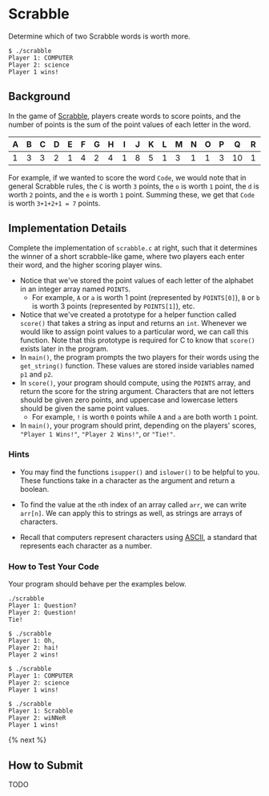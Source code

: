# Scrabble

Determine which of two Scrabble words is worth more.

```
$ ./scrabble 
Player 1: COMPUTER
Player 2: science
Player 1 wins!
```

## Background

In the game of [Scrabble](https://scrabble.hasbro.com/en-us/rules), players create words to score points, and the number of points is the sum of the point values of each letter in the word. 

|A|B|C|D|E|F|G|H|I|J|K|L|M|N|O|P|Q|R|S|T|U|V|W|X|Y|Z|
|-|-|-|-|-|-|-|-|-|-|-|-|-|-|-|-|-|-|-|-|-|-|-|-|-|-|
|1|3|3|2|1|4|2|4|1|8|5|1|3|1|1|3|10|1|1|1|1|4|4|8|4|10|

For example, if we wanted to score the word `Code`, we would note that in general Scrabble rules, the `C` is worth `3` points, the `o` is worth `1` point, the `d` is worth `2` points, and the `e` is worth `1` point. Summing these, we get that `Code` is worth `3+1+2+1 = 7` points. 

## Implementation Details

Complete the implementation of `scrabble.c` at right, such that it determines the winner of a short scrabble-like game, where two players each enter their word, and the higher scoring player wins.

* Notice that we've stored the point values of each letter of the alphabet in an integer array named `POINTS`. 
  * For example, `A` or `a` is worth 1 point (represented by `POINTS[0]`), `B` or `b` is worth 3 points (represented by `POINTS[1]`), etc.
* Notice that we've created a prototype for a helper function called `score()` that takes a string as input and returns an `int`. Whenever we would like to assign point values to a particular word, we can call this function. Note that this prototype is required for C to know that `score()` exists later in the program. 
* In `main()`, the program prompts the two players for their words using the `get_string()` function. These values are stored inside variables named `p1` and `p2`.
* In `score()`, your program should compute, using the `POINTS` array, and return the score for the string argument. Characters that are not letters should be given zero points, and uppercase and lowercase letters should be given the same point values. 
  * For example, `!` is worth `0` points while `A` and `a` are both worth `1` point.
* In `main()`, your program should print, depending on the players' scores, `"Player 1 Wins!"`, `"Player 2 Wins!"`, or `"Tie!"`. 
  
### Hints

* You may find the functions `isupper()` and `islower()` to be helpful to you. These functions take in a character as the argument and return a boolean. 
  
* To find the value at the `n`th index of an array called `arr`, we can write `arr[n]`. We can apply this to strings as well, as strings are arrays of characters. 

* Recall that computers represent characters using [ASCII](http://asciitable.com/), a standard that represents each character as a number.

### How to Test Your Code

Your program should behave per the examples below.

```
./scrabble 
Player 1: Question?
Player 2: Question!
Tie!
```

```
$ ./scrabble
Player 1: Oh,
Player 2: hai!
Player 2 wins!
```

```
$ ./scrabble 
Player 1: COMPUTER
Player 2: science
Player 1 wins!
```

```
$ ./scrabble 
Player 1: Scrabble
Player 2: wiNNeR
Player 1 wins!
```

{% next %}

## How to Submit

TODO
